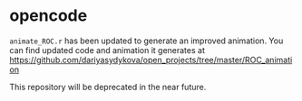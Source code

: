 # opencode

`animate_ROC.r` has been updated to generate an improved animation. You can find updated code and animation it generates at https://github.com/dariyasydykova/open_projects/tree/master/ROC_animation

This repository will be deprecated in the near future.